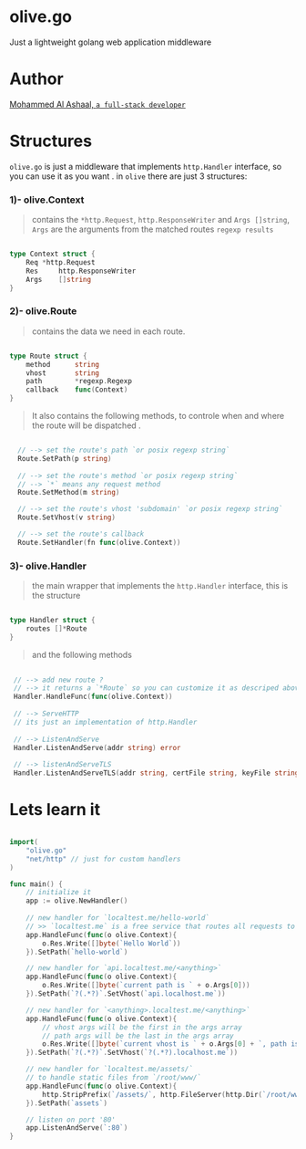# olive.go
Just a lightweight golang web application middleware

# Author
[Mohammed Al Ashaal, `a full-stack developer`](http://www.alash3al.xyz)

# Structures
`olive.go` is just a middleware that implements `http.Handler` interface, so you can use it as you want .
in `olive` there are just 3 structures:

### 1)- olive.Context
> contains the `*http.Request`, `http.ResponseWriter` and `Args []string`,  
> `Args` are the arguments from the matched routes `regexp results`

```go

type Context struct {
	Req	*http.Request
	Res 	http.ResponseWriter
	Args	[]string
}

```

### 2)- olive.Route
> contains the data we need in each route.  

```go

type Route struct {
	method		string
	vhost		string
	path		*regexp.Regexp
	callback	func(Context)
}

```

> It also contains the following methods, to controle when and where the route will be dispatched .

```go

  // --> set the route's path `or posix regexp string`
  Route.SetPath(p string)
  
  // --> set the route's method `or posix regexp string`
  // --> `*` means any request method
  Route.SetMethod(m string)

  // --> set the route's vhost 'subdomain' `or posix regexp string`
  Route.SetVhost(v string)

  // --> set the route's callback
  Route.SetHandler(fn func(olive.Context))

```

### 3)- olive.Handler
> the main wrapper that implements the `http.Handler` interface, this is the structure  

```go

type Handler struct {
	routes []*Route
}

```

> and the following methods

```go
 
 // --> add new route ?
 // --> it returns a `*Route` so you can customize it as descriped above
 Handler.HandleFunc(func(olive.Context))
 
 // --> ServeHTTP
 // its just an implementation of http.Handler
 
 // --> ListenAndServe
 Handler.ListenAndServe(addr string) error
 
 // --> listenAndServeTLS
 Handler.ListenAndServeTLS(addr string, certFile string, keyFile string) error
```

# Lets learn it

```go

import(
	"olive.go"
	"net/http" // just for custom handlers
)

func main() {
	// initialize it
	app := olive.NewHandler()
	
	// new handler for `localtest.me/hello-world`
	// >> `localtest.me` is a free service that routes all requests to your own `localhost`
	app.HandleFunc(func(o olive.Context){
		o.Res.Write([]byte(`Hello World`))
	}).SetPath(`hello-world`)

	// new handler for `api.localtest.me/<anything>`
	app.HandleFunc(func(o olive.Context){
		o.Res.Write([]byte(`current path is ` + o.Args[0]))
	}).SetPath(`?(.*?)`.SetVhost(`api.localhost.me`))

	// new handler for `<anything>.localtest.me/<anything>`
	app.HandleFunc(func(o olive.Context){
		// vhost args will be the first in the args array
		// path args will be the last in the args array
		o.Res.Write([]byte(`current vhost is ` + o.Args[0] + `, path is ` + o.Args[1]))
	}).SetPath(`?(.*?)`.SetVhost(`?(.*?).localhost.me`))

	// new handler for `localtest.me/assets/` 
	// to handle static files from `/root/www/`
	app.HandleFunc(func(o olive.Context){
		http.StripPrefix(`/assets/`, http.FileServer(http.Dir(`/root/www/`))).ServeHTTP(c.Res, c.Req)
	}).SetPath(`assets`)

	// listen on port '80'
	app.ListenAndServe(`:80`)
}

```
